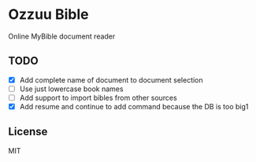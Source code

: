 # Ozzuu Bible

Online MyBible document reader

## TODO

- [x] Add complete name of document to document selection
- [ ] Use just lowercase book names
- [ ] Add support to import bibles from other sources
- [x] Add resume and continue to add command because the DB is too big1

## License

MIT
